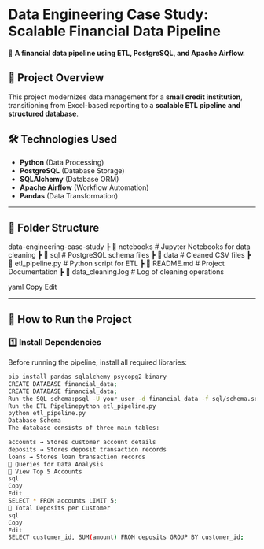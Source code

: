 # Data Engineering Case Study: Scalable Financial Data Pipeline  
🚀 **A financial data pipeline using ETL, PostgreSQL, and Apache Airflow.**  

## 📌 Project Overview  
This project modernizes data management for a **small credit institution**, transitioning from Excel-based reporting to a **scalable ETL pipeline and structured database**.

## 🛠️ Technologies Used  
- **Python** (Data Processing)  
- **PostgreSQL** (Database Storage)  
- **SQLAlchemy** (Database ORM)  
- **Apache Airflow** (Workflow Automation)  
- **Pandas** (Data Transformation)  

---

## 📂 Folder Structure  
 data-engineering-case-study
┣ 📂 notebooks # Jupyter Notebooks for data cleaning
┣ 📂 sql # PostgreSQL schema files
┣ 📂 data # Cleaned CSV files
┣ 📜 etl_pipeline.py # Python script for ETL
┣ 📜 README.md # Project Documentation
┣ 📜 data_cleaning.log # Log of cleaning operations

yaml
Copy
Edit

---

## 🚀 How to Run the Project  

### 1️⃣ Install Dependencies  
Before running the pipeline, install all required libraries:  
```bash
pip install pandas sqlalchemy psycopg2-binary
CREATE DATABASE financial_data;
CREATE DATABASE financial_data;
Run the SQL schema:psql -U your_user -d financial_data -f sql/schema.sql
Run the ETL Pipelinepython etl_pipeline.py
python etl_pipeline.py
Database Schema
The database consists of three main tables:

accounts → Stores customer account details
deposits → Stores deposit transaction records
loans → Stores loan transaction records
📌 Queries for Data Analysis
🔹 View Top 5 Accounts
sql
Copy
Edit
SELECT * FROM accounts LIMIT 5;
🔹 Total Deposits per Customer
sql
Copy
Edit
SELECT customer_id, SUM(amount) FROM deposits GROUP BY customer_id;

